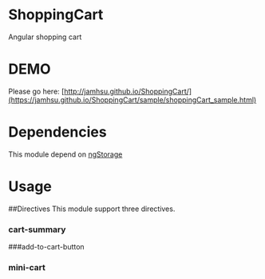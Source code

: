 ShoppingCart
============

Angular shopping cart

DEMO
=====
Please go here: [http://jamhsu.github.io/ShoppingCart/](https://jamhsu.github.io/ShoppingCart/sample/shoppingCart_sample.html)

Dependencies
===========
This module depend on [ngStorage](https://github.com/gsklee/ngStorage)

Usage
=====
##Directives
This module support three directives.

### cart-summary
<div cart-summary></div>

###add-to-cart-button
<div add-to-cart-button 
id="{{id}}"
name="{{name}}"
price="{{price}}"
image="{{imageUrl}}">
</div>

### mini-cart
<div mini-cart></div>
